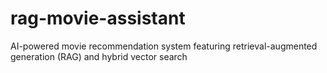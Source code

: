 # rag-movie-assistant
AI-powered movie recommendation system featuring retrieval-augmented generation (RAG) and hybrid vector search
